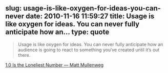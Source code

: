 slug: usage-is-like-oxygen-for-ideas-you-can-never
date: 2010-11-16 11:59:27
title: Usage is like oxygen for ideas. You can never fully anticipate how an...
type: quote
---

> Usage is like oxygen for ideas. You can never fully anticipate how an audience is going to react to something you‘ve created until it’s out there.

[1.0 Is the Loneliest Number — Matt Mullenweg](http://ma.tt/2010/11/one-point-oh/)
